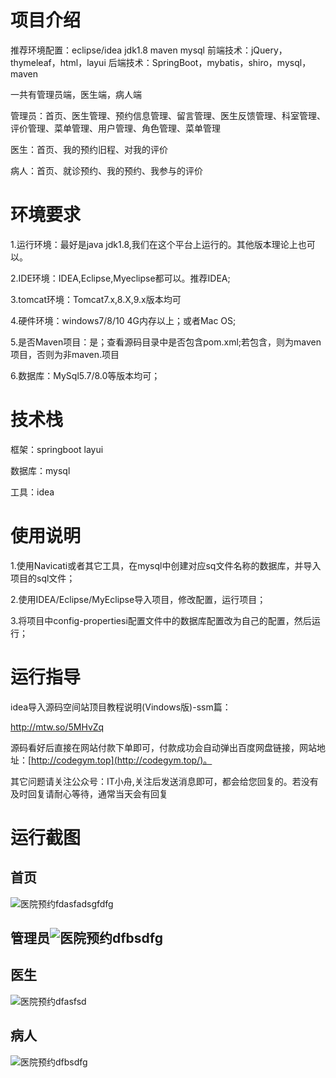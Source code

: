 # 项目介绍

推荐环境配置：eclipse/idea jdk1.8 maven mysql
前端技术：jQuery，thymeleaf，html，layui
后端技术：SpringBoot，mybatis，shiro，mysql，maven

一共有管理员端，医生端，病人端

管理员：首页、医生管理、预约信息管理、留言管理、医生反馈管理、科室管理、评价管理、菜单管理、用户管理、角色管理、菜单管理

医生：首页、我的预约旧程、对我的评价

病人：首页、就诊预约、我的预约、我参与的评价



# 环境要求

1.运行环境：最好是java jdk1.8,我们在这个平台上运行的。其他版本理论上也可以。

 2.IDE环境：IDEA,Eclipse,Myeclipse都可以。推荐IDEA; 

3.tomcat环境：Tomcat7.x,8.X,9.x版本均可 

4.硬件环境：windows7/8/10 4G内存以上；或者Mac OS; 

5.是否Maven项目：是；查看源码目录中是否包含pom.xml;若包含，则为maven项目，否则为非maven.项目

 6.数据库：MySql5.7/8.0等版本均可；





# 技术栈

框架：springboot layui

 数据库：mysql 

工具：idea





# 使用说明

1.使用Navicati或者其它工具，在mysql中创建对应sq文件名称的数据库，并导入项目的sql文件；

 2.使用IDEA/Eclipse/MyEclipse导入项目，修改配置，运行项目；

 3.将项目中config-propertiesi配置文件中的数据库配置改为自己的配置，然后运行；





# 运行指导

idea导入源码空间站顶目教程说明(Vindows版)-ssm篇：

http://mtw.so/5MHvZq

源码看好后直接在网站付款下单即可，付款成功会自动弹出百度网盘链接，网站地址：[http://codegym.top](http://codegym.top/)。

 其它问题请关注公众号：IT小舟,关注后发送消息即可，都会给您回复的。若没有及时回复请耐心等待，通常当天会有回复





# 运行截图

## 首页

![医院预约fdasfadsgfdfg](https://gulimallcativen.oss-cn-shenzhen.aliyuncs.com/bishe/%E5%8C%BB%E9%99%A2%E9%A2%84%E7%BA%A6fdasfadsgfdfg.jpg)



## 管理员![医院预约dfbsdfg](https://gulimallcativen.oss-cn-shenzhen.aliyuncs.com/bishe/%E5%8C%BB%E9%99%A2%E9%A2%84%E7%BA%A6dfbsdfg.png)



## 医生

![医院预约dfasfsd](https://gulimallcativen.oss-cn-shenzhen.aliyuncs.com/bishe/%E5%8C%BB%E9%99%A2%E9%A2%84%E7%BA%A6dfasfsd.png)



## 病人

![医院预约dfbsdfg](https://gulimallcativen.oss-cn-shenzhen.aliyuncs.com/bishe/%E5%8C%BB%E9%99%A2%E9%A2%84%E7%BA%A6dfbsdfg.png)

